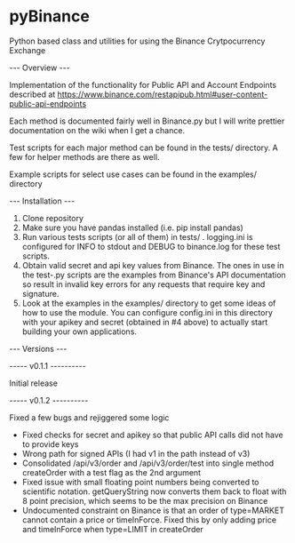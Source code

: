 # pyBinance
Python based class and utilities for using the Binance Crytpocurrency Exchange


--- Overview ---

Implementation of the functionality for Public API and Account Endpoints described at
https://www.binance.com/restapipub.html#user-content-public-api-endpoints

Each method is documented fairly well in Binance.py but I will write prettier documentation on the wiki when I get a chance.

Test scripts for each major method can be found in the tests/ directory. A few for helper methods are there as well.

Example scripts for select use cases can be found in the examples/ directory


--- Installation ---

1) Clone repository
2) Make sure you have pandas installed (i.e. pip install pandas)
3) Run various tests scripts (or all of them) in tests/ .   logging.ini is configured for INFO to stdout and DEBUG to binance.log for these test scripts.   
4) Obtain valid secret and api key values from Binance.  The ones in use in the test-<method>.py scripts are the examples from Binance's API documentation so result in invalid key errors for any requests that require key and signature.
5) Look at the examples in the examples/ directory to get some ideas of how to use the module.  You can configure config.ini in this directory with your apikey and secret (obtained in #4 above) to actually start building your own applications.
  


--- Versions ---

-----  v0.1.1 ----------

Initial release

-----  v0.1.2 ----------

Fixed a few bugs and rejiggered some logic
- Fixed checks for secret and apikey so that public API calls did not have to provide keys
- Wrong path for signed APIs (I had v1 in the path instead of v3)
- Consolidated /api/v3/order and /api/v3/order/test into single method createOrder with a test flag as the 2nd argument
- Fixed issue with small floating point numbers being converted to scientific notation.  getQueryString now converts them
	back to float with 8 point precision, which seems to be the max precision on Binance
- Undocumented constraint on Binance is that an order of type=MARKET cannot contain a price or timeInForce.  Fixed this 
	by only adding price and timeInForce when type=LIMIT in createOrder


